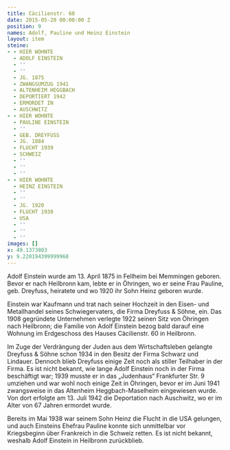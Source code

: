 ```yaml
---
title: Cäcilienstr. 60
date: 2015-05-20 00:00:00 Z
position: 9
names: Adolf, Pauline und Heinz Einstein
layout: item
steine:
- - HIER WOHNTE
  - ADOLF EINSTEIN
  - ''
  - ''
  - JG. 1875
  - ZWANGSUMZUG 1941
  - ALTENHEIM HEGGBACH
  - DEPORTIERT 1942
  - ERMORDET IN
  - AUSCHWITZ
- - HIER WOHNTE
  - PAULINE EINSTEIN
  - ''
  - GEB. DREYFUSS
  - JG. 1884
  - FLUCHT 1939
  - SCHWEIZ
  - ''
  - ''
  - ''
- - HIER WOHNTE
  - HEINZ EINSTEIN
  - ''
  - ''
  - JG. 1920
  - FLUCHT 1938
  - USA
  - ''
  - ''
  - ''
images: []
x: 49.1373803
y: 9.220194399999968
---
```


Adolf Einstein wurde am 13. April 1875 in Fellheim bei Memmingen geboren. Bevor er nach Heilbronn kam, lebte er in Öhringen, wo er seine Frau Pauline, geb. Dreyfuss, heiratete und wo 1920 ihr Sohn Heinz geboren wurde.

Einstein war Kaufmann und trat nach seiner Hochzeit in den Eisen- und Metallhandel seines Schwiegervaters, die Firma Dreyfuss & Söhne, ein. Das 1908 gegründete Unternehmen verlegte 1922 seinen Sitz von Öhringen nach Heilbronn; die Familie von Adolf Einstein bezog bald darauf eine Wohnung im Erdgeschoss des Hauses Cäcilienstr. 60 in Heilbronn.

Im Zuge der Verdrängung der Juden aus dem Wirtschaftsleben gelangte Dreyfuss & Söhne schon 1934 in den Besitz der Firma Schwarz und Lindauer. Dennoch blieb Dreyfuss einige Zeit noch als stiller Teilhaber in der Firma. Es ist nicht bekannt, wie lange Adolf Einstein noch in der Firma beschäftigt war; 1939 musste er in das „Judenhaus“ Frankfurter Str. 9 umziehen und war wohl noch einige Zeit in Öhringen, bevor er im Juni 1941 zwangsweise in das Altenheim Heggbach-Maselheim eingewiesen wurde. Von dort erfolgte am 13. Juli 1942 die Deportation nach Auschwitz, wo er im Alter von 67 Jahren ermordet wurde.

Bereits im Mai 1938 war seinem Sohn Heinz die Flucht in die USA gelungen, und auch Einsteins Ehefrau Pauline konnte sich unmittelbar vor Kriegsbeginn über Frankreich in die Schweiz retten. Es ist nicht bekannt, weshalb Adolf Einstein in Heilbronn zurückblieb.